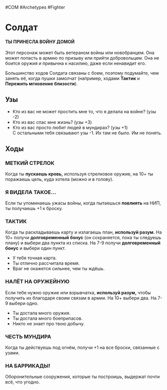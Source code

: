 #COM  #Archetypes #Fighter 

# Солдат
#### ТЫ ПРИНЕСЛА ВОЙНУ ДОМОЙ
Этот персонаж может быть ветераном войны или новобранцем. Она может попасть в армию по призыву или прийти добровольцем. Она не боится оружия и привычна к насилию, даже если ненавидит его.

Большинство ходов Солдата связаны с боем, поэтому подумайте, чем занять её, когда пушки замолчат (например, ходами **Тактик** и **Пережить мгновение близости**).

## Узы
- Кто из вас не может простить мне то, что я делала на войне? (узы -2)  
- Кто из вас спас мне жизнь? (узы +3)  
- Кто из вас просто любит людей в мундирах? (узы +1)  
С остальными тебя связывают узы -1. Их там не было. Им не понять.   

## Ходы
### МЕТКИЙ СТРЕЛОК
Когда ты **пускаешь кровь,** используя стрелковое оружие, на 10+ ты поражаешь цель, куда хотела (можно и в голову).

### Я ВИДЕЛА ТАКОЕ...
Если ты упоминаешь ужасы войны, когда пытаешься **повлиять** на НИП, ты получаешь +1 к броску.

### ТАКТИК
Когда ты раскладываешь карту и излагаешь план, **используй разум.** На 10+ получи **долговременный бонус** (он сохраняется, пока ты следуешь плану) и выбери два пункта из списка. На 7-9 получи **долговременный бонус** и выбери один пункт.
- У тебя точная карта.
- Ты отлично рассчитала время.
- Враг не окажется сильнее, чем ты ждёшь.

### НАЛЁТ НА ОРУЖЕЙНУЮ
Если тебе нужно оружие или взрывчатка, **используй разум,** чтобы получить их благодаря своим связам в армии. На 10+ выбери два. На 7-9 выбери одно.
- Ты достала много оружия.
- Ты достала много боеприпасов.
- Никто не знает про твою добычу.

### ЧЕСТЬ МУНДИРА
Когда ты действуешь под огнём, получи +1 на все броски, связанные с узами.

### НА БАРРИКАДЫ!
Оборонительные сооружения, которые ты построишь, выдержат почти всё, что угодно.

